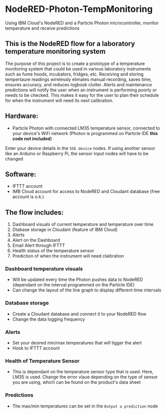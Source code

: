 # NodeRED-Photon-TempMonitoring
Using IBM Cloud's NodeRED and a Particle Photon microcontroller, monitor temperature and receive predictions

## This is the NodeRED flow for a laboratory temperature monitoring system
The purpose of this project is to create a prototype of a temperature monitoring system that could be used in various laboratory instruments such as fume hoods, incubators, fridges, etc. Receiving and storing tempertaure readings wirelessly elimates manual recording, saves time, ensures accuracy, and reduces logbook clutter. Alerts and maintenance predictions will notify the user when an instrument is performing poorly or needs to be checked. This makes it easy for the user to plan their schedule for when the instrument will need its next calibration.

## Hardware:
* Particle Photon with connected LM35 temperature sensor, connected to your device's WiFi network (Photon is programmed on Particle IDE **this code not included**)

Enter your device details in the `SSE device` nodes. If using another sensor like an Arduino or Raspberry Pi, the sensor input nodes will have to be changed 

##  Software:
* IFTTT account
* IMB Cloud account for access to NodeRED and Cloudant database (free account is o.k.)

## The flow includes:
1. Dashboard visuals of current temperature and temperature over time
2. Dtabase storage in Cloudant (feature of IBM Cloud)
3. Alerts
  1. Alert on the Dashboard
  2. Email Alert through IFTTT
4. Health status of the temperature sensor
5. Prediction of when the instrument will need claibration

### Dashboard temperature visuals
- Will be updated every time the Photon pushes data to NodeRED (dependant on the interval programmed on the Particle IDE)
- Can change the layout of the line graph to display different time intervals

### Database storage
- Create a Cloudant database and connect it to your NodeRED flow
- Change the data logging frequency

### Alerts
- Set your desired min/max temperatures that will tigger the alert
- Hook to IFTTT account

###  Health of Temperature Sensor
- This is dependant on the temperature sensor type that is used. Here, LM35 is used. Change the error vlaue depending on the type of sensor you are using, which can be found on the product's data sheet

###  Predictions
- The max/min temperatures can be set in the `Output a prediction` node 
